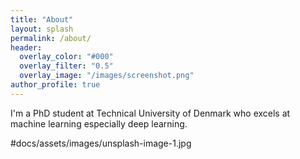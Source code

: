 ```yaml
---
title: "About"
layout: splash
permalink: /about/
header:
  overlay_color: "#000"
  overlay_filter: "0.5"
  overlay_image: "/images/screenshot.png"
author_profile: true
---
```


I'm a PhD student at Technical University of Denmark who excels at machine learning especially deep learning.

#docs/assets/images/unsplash-image-1.jpg
